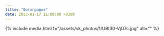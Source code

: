 ```yaml
---
title: "Фотография"
date: 2013-01-17 11:00:00 +0300
---
```



{% include media.html f="/assets/vk_photos/1/UBt30-VjD7c.jpg" alt="" %}
